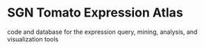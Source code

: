 SGN Tomato Expression Atlas
==========

code and database for the expression query, mining, analysis, and visualization tools
